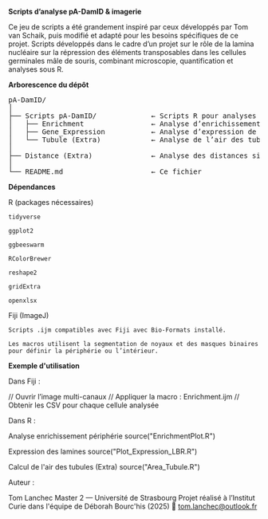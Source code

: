**Scripts d’analyse pA-DamID & imagerie**

Ce jeu de scripts a été grandement inspiré par ceux développés par Tom van Schaik, puis modifié et adapté pour les besoins spécifiques de ce projet.
Scripts développés dans le cadre d’un projet sur le rôle de la lamina nucléaire sur la répression des éléments transposables dans les cellules germinales mâle de souris, combinant microscopie, quantification et analyses sous R.

**Arborescence du dépôt**

<pre>
pA-DamID/
│
├── Scripts pA-DamID/             ← Scripts R pour analyses quantitatives
│   ├── Enrichment                ← Analyse d’enrichissement
│   ├── Gene_Expression           ← Analyse d’expression de gènes de la lamina (RNA-seq)
│   └── Tubule (Extra)            ← Analyse de l’air des tubules issus de cryosections
│
├── Distance (Extra)              ← Analyse des distances signal/lamina
│
└── README.md                     ← Ce fichier
</pre>

**Dépendances**

R (packages nécessaires)

    tidyverse

    ggplot2

    ggbeeswarm

    RColorBrewer

    reshape2

    gridExtra

    openxlsx

Fiji (ImageJ)

    Scripts .ijm compatibles avec Fiji avec Bio-Formats installé.

    Les macros utilisent la segmentation de noyaux et des masques binaires pour définir la périphérie ou l’intérieur.

**Exemple d'utilisation**

Dans Fiji :

// Ouvrir l’image multi-canaux
// Appliquer la macro : Enrichment.ijm
// Obtenir les CSV pour chaque cellule analysée

Dans R :

Analyse enrichissement périphérie
source("EnrichmentPlot.R")

Expression des lamines
source("Plot_Expression_LBR.R")

Calcul de l'air des tubules (Extra)
source("Area_Tubule.R")


Auteur : 

Tom Lanchec
Master 2 — Université de Strasbourg
Projet réalisé à l’Institut Curie dans l'équipe de Déborah Bourc'his (2025)
📧 tom.lanchec@outlook.fr

